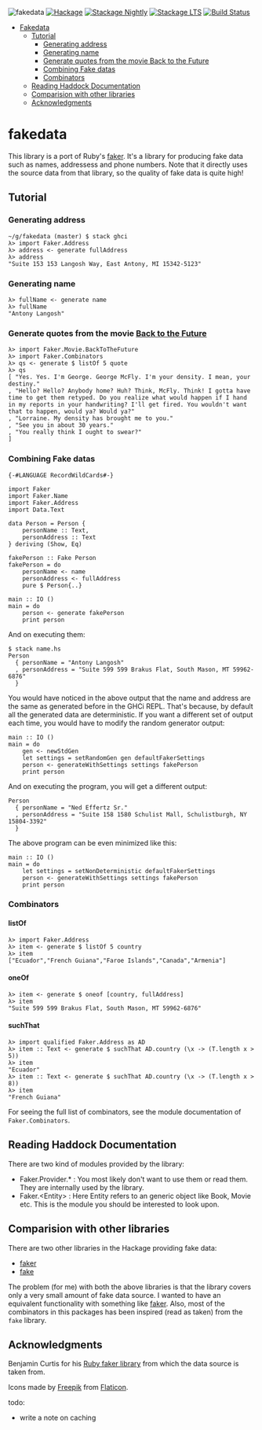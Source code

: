 ![fakedata](https://user-images.githubusercontent.com/737477/53658993-54575200-3c80-11e9-9125-fbcf9e54660f.png)
[![Hackage](https://img.shields.io/hackage/v/fakedata.svg)](https://hackage.haskell.org/package/fakedata)
[![Stackage
Nightly](http://stackage.org/package/fakedata/badge/nightly)](http://stackage.org/nightly/package/fakedata)
[![Stackage
LTS](http://stackage.org/package/fakedata/badge/lts)](http://stackage.org/lts/package/fakedata)
[![Build Status](https://dev.azure.com/psibi2000/fakedata/_apis/build/status/psibi.fakedata?branchName=master)](https://dev.azure.com/psibi2000/fakedata/_build/latest?definitionId=7&branchName=master)

-   [Fakedata](#fakedata)
    -   [Tutorial](#tutorial)
        -   [Generating address](#generating-address)
        -   [Generating name](#generating-name)
        -   [Generate quotes from the movie Back to the Future](#generate-quotes-from-the-movie-back-to-the-future)
        -   [Combining Fake datas](#combining-fake-datas)
        -   [Combinators](#combinators)
    -   [Reading Haddock Documentation](#reading-haddock-documentation)
    -   [Comparision with other
        libraries](#comparision-with-other-libraries)
    -   [Acknowledgments](#acknowledgments)

fakedata
========

This library is a port of Ruby's
[faker](https://github.com/stympy/faker). It's a library for producing
fake data such as names, addressess and phone numbers. Note that it
directly uses the source data from that library, so the quality of
fake data is quite high!

Tutorial
--------

### Generating address

``` {.shellsession}
~/g/fakedata (master) $ stack ghci
λ> import Faker.Address
λ> address <- generate fullAddress
λ> address
"Suite 153 153 Langosh Way, East Antony, MI 15342-5123"
```

### Generating name

``` {.shellsession}
λ> fullName <- generate name
λ> fullName
"Antony Langosh"
```

### Generate quotes from the movie [Back to the Future](https://en.wikipedia.org/wiki/Back_to_the_Future)

    λ> import Faker.Movie.BackToTheFuture
    λ> import Faker.Combinators
    λ> qs <- generate $ listOf 5 quote
    λ> qs
    [ "Yes. Yes. I'm George. George McFly. I'm your density. I mean, your destiny."
    , "Hello? Hello? Anybody home? Huh? Think, McFly. Think! I gotta have time to get them retyped. Do you realize what would happen if I hand in my reports in your handwriting? I'll get fired. You wouldn't want that to happen, would ya? Would ya?"
    , "Lorraine. My density has brought me to you."
    , "See you in about 30 years."
    , "You really think I ought to swear?"
    ]

### Combining Fake datas

``` {.haskell}
{-#LANGUAGE RecordWildCards#-}

import Faker
import Faker.Name
import Faker.Address
import Data.Text

data Person = Person {
    personName :: Text,
    personAddress :: Text
} deriving (Show, Eq)

fakePerson :: Fake Person
fakePerson = do
    personName <- name
    personAddress <- fullAddress
    pure $ Person{..}

main :: IO ()
main = do
    person <- generate fakePerson
    print person
```

And on executing them:

    $ stack name.hs
    Person
      { personName = "Antony Langosh"
      , personAddress = "Suite 599 599 Brakus Flat, South Mason, MT 59962-6876"
      }

You would have noticed in the above output that the name and address are
the same as generated before in the GHCi REPL. That's because, by
default all the generated data are deterministic. If you want a
different set of output each time, you would have to modify the random
generator output:

    main :: IO ()
    main = do
        gen <- newStdGen
        let settings = setRandomGen gen defaultFakerSettings
        person <- generateWithSettings settings fakePerson
        print person

And on executing the program, you will get a different output:

``` {.shellsession}
Person
  { personName = "Ned Effertz Sr."
  , personAddress = "Suite 158 1580 Schulist Mall, Schulistburgh, NY 15804-3392"
  }
```

The above program can be even minimized like this:

``` {.haskell}
main :: IO ()
main = do
    let settings = setNonDeterministic defaultFakerSettings
    person <- generateWithSettings settings fakePerson
    print person
```

### Combinators

#### listOf

``` {.haskell}
λ> import Faker.Address
λ> item <- generate $ listOf 5 country
λ> item
["Ecuador","French Guiana","Faroe Islands","Canada","Armenia"]
```

#### oneOf

``` {.haskell}
λ> item <- generate $ oneof [country, fullAddress]
λ> item
"Suite 599 599 Brakus Flat, South Mason, MT 59962-6876"
```

#### suchThat

``` {.shellsession}
λ> import qualified Faker.Address as AD
λ> item :: Text <- generate $ suchThat AD.country (\x -> (T.length x > 5))
λ> item
"Ecuador"
λ> item :: Text <- generate $ suchThat AD.country (\x -> (T.length x > 8))
λ> item
"French Guiana"
```

For seeing the full list of combinators, see the module documentation of
`Faker.Combinators`.

Reading Haddock Documentation
-----------------------------

There are two kind of modules provided by the library:

-   Faker.Provider.\* : You most likely don't want to use them or read
    them. They are internally used by the library.
-   Faker.\<Entity\> : Here Entity refers to an generic object like Book,
    Movie etc. This is the module you should be interested to look upon.

Comparision with other libraries
--------------------------------

There are two other libraries in the Hackage providing fake data:

-   [faker](https://hackage.haskell.org/package/faker-0.0.0.2)
-   [fake](https://hackage.haskell.org/package/fake-0.1.1.1)

The problem (for me) with both the above libraries is that the library
covers only a very small amount of fake data source. I wanted to have an
equivalent functionality with something like
[faker](https://github.com/stympy/faker). Also, most of the combinators
in this packages has been inspired (read as taken) from the `fake`
library.

Acknowledgments
---------------

Benjamin Curtis for his [Ruby faker
library](https://github.com/stympy/faker) from which the data source is
taken from.

Icons made by [Freepik](https://www.flaticon.com/authors/freepik) from
[Flaticon](https://www.flaticon.com/).


todo:
* write a note on caching
